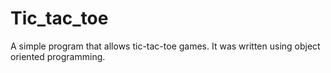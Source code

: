 # Tic_tac_toe
A simple program that allows tic-tac-toe games. It was written using object oriented programming.


